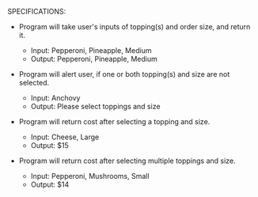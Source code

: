 SPECIFICATIONS:

* Program will take user's inputs of topping(s) and order size, and return it.
  * Input: Pepperoni, Pineapple, Medium
  * Output: Pepperoni, Pineapple, Medium

* Program will alert user, if one or both topping(s) and size are not selected.
  * Input: Anchovy
  * Output: Please select toppings and size

* Program will return cost after selecting a topping and size.
  * Input: Cheese, Large
  * Output: $15

* Program will return cost after selecting multiple toppings and size.
  * Input: Pepperoni, Mushrooms, Small
  * Output: $14
